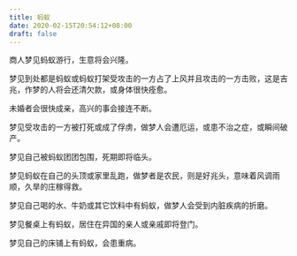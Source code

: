 ```yaml
---
title: 蚂蚁
date: 2020-02-15T20:54:12+08:00
draft: false
---
```


商人梦见蚂蚁游行，生意将会兴隆。



梦见到处都是蚂蚁或蚂蚁打架受攻击的一方占了上风并且攻击的一方击败，这是吉兆，作梦的人将会还清欠款，或身体很快痊愈。

未婚者会很快成亲，高兴的事会接连不断。



梦见受攻击的一方被打死或成了俘虏，做梦人会遭厄运，或患不治之症，或瞬间破产。



梦见自己被蚂蚁团团包围，死期即将临头。



梦见蚂蚁在自己的头顶或家里乱跑，做梦者是农民，则是好兆头，意味着风调雨顺，久旱的庄稼得救。



梦见自己喝的水、牛奶或其它饮料中有蚂蚁，做梦人会受到内脏疾病的折磨。



梦见餐桌上有蚂蚁，居住在异国的亲人或亲戚即将登门。



梦见自己的床铺上有蚂蚁，会患重病。

